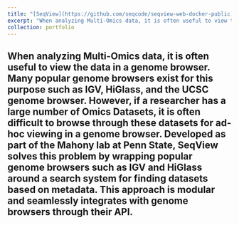```yaml
---
title: "[SeqView](https://github.com/seqcode/seqview-web-docker-public)"
excerpt: "When analyzing Multi-Omics data, it is often useful to view the data in a genome browser. Many popular genome browsers exist for this purpose such as IGV, HiGlass, and the UCSC genome browser. However, if a researcher has a large number of Omics Datasets, it is often difficult to browse through these datasets for ad-hoc viewing in a genome browser. Developed as part of the Mahony lab at Penn State, SeqView solves this problem by wrapping popular genome browsers such as IGV and HiGlass around a search system for finding datasets based on metadata. This approach is modular and seamlessly integrates with genome browsers through their API."
collection: portfolio
---
```

When analyzing Multi-Omics data, it is often useful to view the data in a genome browser. Many popular genome browsers exist for this purpose such as IGV, HiGlass, and the UCSC genome browser. However, if a researcher has a large number of Omics Datasets, it is often difficult to browse through these datasets for ad-hoc viewing in a genome browser. Developed as part of the Mahony lab at Penn State, SeqView solves this problem by wrapping popular genome browsers such as IGV and HiGlass around a search system for finding datasets based on metadata. This approach is modular and seamlessly integrates with genome browsers through their API.
---




